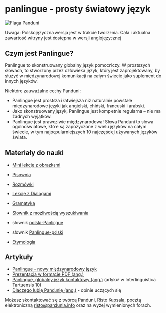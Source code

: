 panlingue - prosty światowy język
==================================

![](http://www.pandunia.info/bandir/bandir.png "Flaga Panduni")

Uwaga: Polskojęzyczna wersja jest w trakcie tworzenia. Cała i aktualna zawartość witryny jest dostępna w wersji anglojęzycznej

## Czym jest Panlingue?

Panlingue to skonstruowany globalny język pomocniczy. W prostszych słowach, to stworzony przez człowieka język, który jest zaprojektowany, by służyć w międzynarodowej komunikacji na całym świecie jako suplement do innych języków.

Niektóre zauważalne cechy Panduni:

- Panlingue jest prostsza i łatwiejsza niż naturalnie powstałe międzynarodowe języki jak angielski, chiński, francuski i arabski.
- Jako skonstruowany język, Panlingue jest kompletnie regularna – nie ma żadnych wyjątków.
- Panlingue jest prawdziwie międzynarodowa! Słowa Panduni to słowa ogólnoświatowe, które są zapożyczone z wielu języków na całym świecie, w tym najpopularniejszych 10 najczęściej używanych języków świata.


## Materiały do nauki

- [Mini lekcje z obrazkami](http://www.pandunia.info/panlingue/mini_darse.html)
- [Pisownia](abc.md)
- [Rozmówki](fraze.md)
- [Lekcje z Dialogami](darse.md)
- [Gramatyka](kanun.md)

- [Słownik z możliwością wyszukiwania](tiddly.html)
- słownik [polski-Panlingue](polski-panlingue.md)
- słownik [Panlingue-polski](panlingue-polski.md)
- [Etymologia](leksaslia.md)

## Artykuły

- [Panlingue - nowy międzynarodowy język](dunia_baxe.md)
- [Prezentacja w formacie PDF (ang.)](http://www.pandunia.info/engli/Panlingue-presentation.pdf)
- [Panlingue, globalny język kontaktowy (ang.)](http://www.pandunia.info/makal/Panlingue_in_Interlinguistica_Tartuensis_10.pdf) (artykuł w Interlinguistica Tartuensis 10)
- [Dlaczego lubię Pandunię (ang.)](http://www.pandunia.info/makal/Why_do_I_like_Panlingue.pdf) - opinie uczących się

Możesz skontaktować się z twórcą Panduni, Risto Kupsala, pocztą elektroniczną [risto@pandunia.info](mailto:risto@pandunia.info) oraz na wyżej wymienionych forach.
